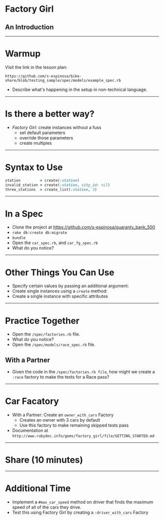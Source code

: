 # Factory Girl
## An Introduction

---

# Warmup

Visit the link in the lesson plan:

`https://github.com/s-espinosa/bike-share/blob/testing_sample/spec/models/example_spec.rb`

* Describe what's happening in the setup in non-technical language.

---

# Is there a better way?

* *Factory Girl:* create instances without a fuss
    * set default parameters
    * override those parameters
    * create multiples

---

# Syntax to Use

```ruby
station         = create(:station)
invalid_station = create(:station, city_id: nil)
three_stations  = create_list(:station, 3)
```

---

# In a Spec

* Clone the project at https://github.com/s-espinosa/guaranty_bank_500
* `rake db:create db:migrate`
* `bundle`
* Open the `car_spec.rb`, and `car_fg_spec.rb`
* What do you notice?

---

# Other Things You Can Use

* Specify certain values by passing an additional argument:
* Create single instances using a `create` method:
* Create a single instance with specific attributes

---

# Practice Together

* Open the `/spec/factories.rb` file.
* What do you notice?
* Open the `/spec/models/race_spec.rb` file.

## With a Partner
* Given the code in the `/spec/factories.rb file`, how might we create a `:race` factory to make the tests for a Race pass?

---

# Car Facatory

* With a Partner: Create an `owner_with_cars` Factory
    * Creates an owner with 3 cars by default
    * Use this factory to make remaining skipped tests pass
* Documentation at `http://www.rubydoc.info/gems/factory_girl/file/GETTING_STARTED.md`

---

# Share (10 minutes)

---

# Additional Time

* Implement a `#max_car_speed` method on driver that finds the maximum speed of all of the cars they drive.
* Test this using Factory Girl by creating a `:driver_with_cars` Factory

